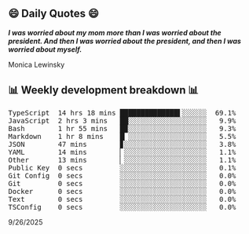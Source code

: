 ## 😄 Daily Quotes 😄

_**I was worried about my mom more than I was worried about the president. And then I was worried about the president, and then I was worried about myself.**_

Monica Lewinsky



## 📊 Weekly development breakdown 📊

<pre>TypeScript  14 hrs 18 mins ██████████████▌░░░░░░  69.1%
JavaScript  2 hrs 3 mins   ██░░░░░░░░░░░░░░░░░░░   9.9%
Bash        1 hr 55 mins   █▉░░░░░░░░░░░░░░░░░░░   9.3%
Markdown    1 hr 8 mins    █▏░░░░░░░░░░░░░░░░░░░   5.5%
JSON        47 mins        ▊░░░░░░░░░░░░░░░░░░░░   3.8%
YAML        14 mins        ▏░░░░░░░░░░░░░░░░░░░░   1.1%
Other       13 mins        ▏░░░░░░░░░░░░░░░░░░░░   1.1%
Public Key  0 secs         ░░░░░░░░░░░░░░░░░░░░░   0.1%
Git Config  0 secs         ░░░░░░░░░░░░░░░░░░░░░   0.0%
Git         0 secs         ░░░░░░░░░░░░░░░░░░░░░   0.0%
Docker      0 secs         ░░░░░░░░░░░░░░░░░░░░░   0.0%
Text        0 secs         ░░░░░░░░░░░░░░░░░░░░░   0.0%
TSConfig    0 secs         ░░░░░░░░░░░░░░░░░░░░░   0.0%</pre>

9/26/2025
